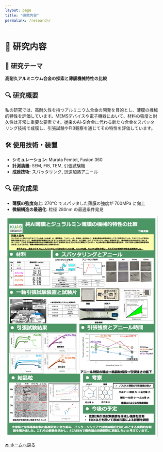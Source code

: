 ```yaml
---
layout: page
title: "研究内容"
permalink: /research/
---
```


# 🔬 研究内容
## 📌 研究テーマ
**高耐久アルミニウム合金の探索と薄膜機械特性の比較**

## 🔍 研究概要
私の研究では、高耐久性を持つアルミニウム合金の開発を目的とし、薄膜の機械的特性を評価しています。MEMSデバイスや電子機器において、材料の強度と耐久性は非常に重要な要素です。従来のAl-Si合金に代わる新たな合金をスパッタリング技術で成膜し、引張試験やFIB観察を通じてその特性を評価しています。

## 🛠 使用技術・装置
- **シミュレーション:** Murata Femtet, Fusion 360
- **計測装置:** SEM, FIB, TEM, 引張試験機
- **成膜技術:** スパッタリング, 迅速加熱アニール

## 🔍 研究成果
- **薄膜の強度向上**: 270°C でスパッタした薄膜の強度が 700MPa に向上
- **微細構造の最適化**: 粒径 280nm の最適条件発見

![研究イメージ](images/research.jpg)

[🔙 ホームへ戻る](/)
